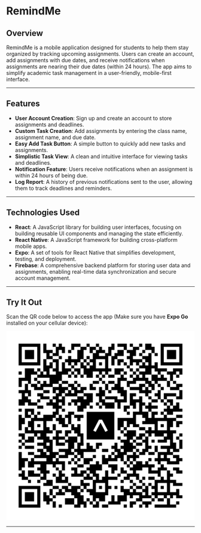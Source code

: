 # RemindMe

## Overview

RemindMe is a mobile application designed for students to help them stay organized by tracking upcoming assignments. Users can create an account, add assignments with due dates, and receive notifications when assignments are nearing their due dates (within 24 hours). The app aims to simplify academic task management in a user-friendly, mobile-first interface.

---

## Features

- **User Account Creation**: Sign up and create an account to store assignments and deadlines.
- **Custom Task Creation**: Add assignments by entering the class name, assignment name, and due date.
- **Easy Add Task Button**: A simple button to quickly add new tasks and assignments.
- **Simplistic Task View**: A clean and intuitive interface for viewing tasks and deadlines.
- **Notification Feature**: Users receive notifications when an assignment is within 24 hours of being due.
- **Log Report**: A history of previous notifications sent to the user, allowing them to track deadlines and reminders.

---

## Technologies Used

- **React**: A JavaScript library for building user interfaces, focusing on building reusable UI components and managing the state efficiently.
- **React Native**: A JavaScript framework for building cross-platform mobile apps.
- **Expo**: A set of tools for React Native that simplifies development, testing, and deployment.
- **Firebase**: A comprehensive backend platform for storing user data and assignments, enabling real-time data synchronization and secure account management.

---

## Try It Out

Scan the QR code below to access the app (Make sure you have **Expo Go** installed on your cellular device):

![Scan to Try RemindMe](assets/qrCode_RemindMe.svg)

---

